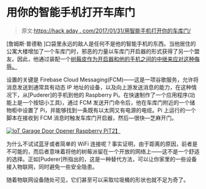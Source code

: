 # 用你的智能手机打开车库门

> 原文:[https://hack aday . com/2017/01/31/用智能手机打开你的车库门/](https://hackaday.com/2017/01/31/open-your-garage-door-with-your-smartphone/)

[詹姆斯·普德勒 ]口袋里永远的敌人是任何不是他的智能手机的东西。当他居住的公寓大楼增加了一个车库门时，邪恶的力量以车库门开启器的形式获得了另一个盟友。因此，他通过装配一个[树莓皮作为开启器和他的手机之间的中继来应对这种侮辱。](http://www.jpuderer.net/2017/01/my-garage-door-is-now-part-of-internet.html)

设置的关键是 Firebase Cloud Messaging(FCM)——这是一项谷歌服务，允许将消息发送到通常具有动态 IP 地址的设备，以及向上游发送消息的能力，在这种情况下，从[Puderer]的手机到他的 Raspberry Pi。在快速制作了一个应用程序(功能上是一个按钮小工具)，通过 FCM 发送开门命令后，他在车库门附近的一个储物柜中设置了 Pi，并能够找到一条既有以太网又有电源的电缆。Pi 上运行的一个脚本在接收到 FCM 消息时触发车库门开启器，然后—很快—芝麻开门。

[![IoT Garage Door Opener Raspberry Pi](../Images/b9e06641d7350f1449fe72e89e5b0354.png)T2】](https://hackaday.com/wp-content/uploads/2017/01/pi2_rc_box.jpg)

为什么不试试蓝牙或者简单的 WiFi 连接呢？事实证明，由于距离的原因，前者是不可能的，而后者意味着将他的树莓派留在一个开放的网络上——这不是一个舒适的选择。正如[Puderer]所指出的，这是一种替代方法，可以让你家里的一些设备接入物联网，同时避免一些安全隐患。

随着物联网设备随处可见，它们甚至可以采取垃圾桶的形状也就不足为奇了。